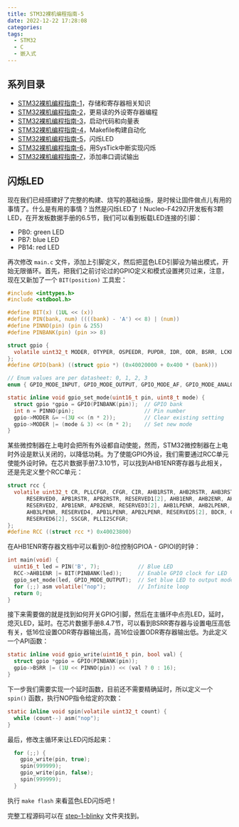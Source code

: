 ```yaml
---
title: STM32裸机编程指南-5
date: 2022-12-22 17:28:08
categories:
tags:
  - STM32
  - C
  - 嵌入式
---
```


## 系列目录

- [STM32裸机编程指南-1](https://blog.boringhex.top/posts/e85105d6cf98/)，存储和寄存器相关知识
- [STM32裸机编程指南-2](https://blog.boringhex.top/posts/2d6f70533e86/)，更易读的外设寄存器编程
- [STM32裸机编程指南-3](https://blog.boringhex.top/posts/4f178872bc60/)，启动代码和向量表
- [STM32裸机编程指南-4](https://blog.boringhex.top/posts/6129cac6e3e1/)，Makefile构建自动化
- [STM32裸机编程指南-5](https://blog.boringhex.top/posts/376703e13f43/)，闪烁LED
- [STM32裸机编程指南-6](https://blog.boringhex.top/posts/5c1c06ee8142/)，用SysTick中断实现闪烁
- [STM32裸机编程指南-7](https://blog.boringhex.top/posts/6522e6e43038/)，添加串口调试输出

## 闪烁LED

现在我们已经搭建好了完整的构建、烧写的基础设施，是时候让固件做点儿有用的事情了。什么是有用的事情？当然是闪烁LED了！Nucleo-F429ZI开发板有3颗LED，在开发板数据手册的6.5节，我们可以看到板载LED连接的引脚：

- PB0: green LED
- PB7: blue LED
- PB14: red LED

<!-- more -->

再次修改 `main.c` 文件，添加上引脚定义，然后把蓝色LED引脚设为输出模式，开始无限循环。首先，把我们之前讨论过的GPIO定义和模式设置拷贝过来，注意，现在又新加了一个 `BIT(position)` 工具宏：

```c
#include <inttypes.h>
#include <stdbool.h>

#define BIT(x) (1UL << (x))
#define PIN(bank, num) ((((bank) - 'A') << 8) | (num))
#define PINNO(pin) (pin & 255)
#define PINBANK(pin) (pin >> 8)

struct gpio {
  volatile uint32_t MODER, OTYPER, OSPEEDR, PUPDR, IDR, ODR, BSRR, LCKR, AFR[2];
};
#define GPIO(bank) ((struct gpio *) (0x40020000 + 0x400 * (bank)))

// Enum values are per datasheet: 0, 1, 2, 3
enum { GPIO_MODE_INPUT, GPIO_MODE_OUTPUT, GPIO_MODE_AF, GPIO_MODE_ANALOG };

static inline void gpio_set_mode(uint16_t pin, uint8_t mode) {
  struct gpio *gpio = GPIO(PINBANK(pin));  // GPIO bank
  int n = PINNO(pin);                      // Pin number
  gpio->MODER &= ~(3U << (n * 2));         // Clear existing setting
  gpio->MODER |= (mode & 3) << (n * 2);    // Set new mode
}
```

某些微控制器在上电时会把所有外设都自动使能，然而，STM32微控制器在上电时外设是默认关闭的，以降低功耗。为了使能GPIO外设，我们需要通过RCC单元使能外设时钟。在芯片数据手册7.3.10节，可以找到AHB1ENR寄存器与此相关，还是先定义整个RCC单元：

```c
struct rcc {
  volatile uint32_t CR, PLLCFGR, CFGR, CIR, AHB1RSTR, AHB2RSTR, AHB3RSTR,
      RESERVED0, APB1RSTR, APB2RSTR, RESERVED1[2], AHB1ENR, AHB2ENR, AHB3ENR,
      RESERVED2, APB1ENR, APB2ENR, RESERVED3[2], AHB1LPENR, AHB2LPENR,
      AHB3LPENR, RESERVED4, APB1LPENR, APB2LPENR, RESERVED5[2], BDCR, CSR,
      RESERVED6[2], SSCGR, PLLI2SCFGR;
};
#define RCC ((struct rcc *) 0x40023800)
```

在AHB1ENR寄存器文档中可以看到0-8位控制GPIOA - GPIOI的时钟：

```c
int main(void) {
  uint16_t led = PIN('B', 7);            // Blue LED
  RCC->AHB1ENR |= BIT(PINBANK(led));     // Enable GPIO clock for LED
  gpio_set_mode(led, GPIO_MODE_OUTPUT);  // Set blue LED to output mode
  for (;;) asm volatile("nop");          // Infinite loop
  return 0;
}
```

接下来需要做的就是找到如何开关GPIO引脚，然后在主循环中点亮LED，延时，熄灭LED，延时。在芯片数据手册8.4.7节，可以看到BSRR寄存器与设置电压高低有关，低16位设置ODR寄存器输出高，高16位设置ODR寄存器输出低。为此定义一个API函数：

```c
static inline void gpio_write(uint16_t pin, bool val) {
  struct gpio *gpio = GPIO(PINBANK(pin));
  gpio->BSRR |= (1U << PINNO(pin)) << (val ? 0 : 16);
}
```

下一步我们需要实现一个延时函数，目前还不需要精确延时，所以定义一个 `spin()` 函数，执行NOP指令给定的次数：

```c
static inline void spin(volatile uint32_t count) {
  while (count--) asm("nop");
}
```

最后，修改主循环来让LED闪烁起来：

```c
  for (;;) {
    gpio_write(pin, true);
    spin(999999);
    gpio_write(pin, false);
    spin(999999);
  }
```

执行 `make flash` 来看蓝色LED闪烁吧！

完整工程源码可以在 [step-1-blinky](https://github.com/cpq/bare-metal-programming-guide/tree/main/step-1-blinky) 文件夹找到。
